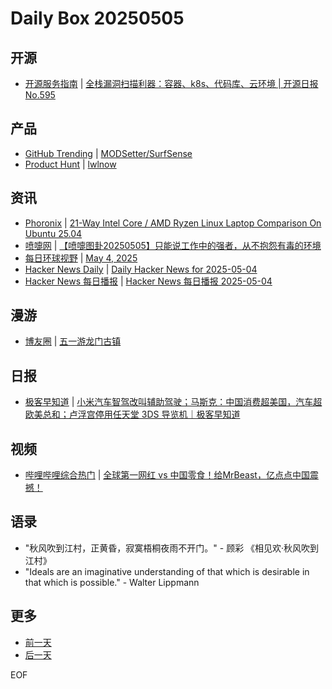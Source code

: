 # Daily Box 20250505

## 开源
- [开源服务指南](https://osguider.com/blog/) | [全栈漏洞扫描利器：容器、k8s、代码库、云环境 | 开源日报 No.595](https://osguider.com/blog/post/daily/daily-595/)

## 产品
- [GitHub Trending](https://github.com/trending?since=daily) | [MODSetter/SurfSense](https://github.com/MODSetter/SurfSense)
- [Product Hunt](https://www.producthunt.com) | [lwlnow](https://www.producthunt.com/posts/lwlnow)

## 资讯
- [Phoronix](https://www.phoronix.com/) | [21-Way Intel Core / AMD Ryzen Linux Laptop Comparison On Ubuntu 25.04](https://www.phoronix.com/review/ubuntu-linux-2504-laptops)
- [喷嚏网](http://www.dapenti.com/blog/blog.asp?subjectid=70&name=xilei) | [【喷嚏图卦20250505】只能说工作中的强者，从不抱怨有毒的环境](http://www.dapenti.com/blog/more.asp?name=xilei&id=185774)
- [每日环球视野](https://idai.ly/) | [May 4, 2025](http://m.idai.ly/se/a193iG?1746288000)
- [Hacker News Daily](https://www.daemonology.net/hn-daily/) | [Daily Hacker News for 2025-05-04](https://www.daemonology.net/hn-daily/2025-05-04.html)
- [Hacker News 每日播报](https://hacker-news.agi.li/) | [Hacker News 每日播报 2025-05-04](https://hacker-news.agi.li/post/2025-05-04)

## 漫游
- [博友圈](https://www.boyouquan.com/home) | [五一游龙门古镇](https://www.boyouquan.com/go?from=feed&link=https%3A%2F%2Fdujun.io%2Fvisiting-longmen-ancient-town-during-the-may-day-holiday.html)

## 日报
- [极客早知道](https://www.geekpark.net/column/74) | [小米汽车智驾改叫辅助驾驶；马斯克：中国消费超美国，汽车超欧美总和；卢浮宫停用任天堂 3DS 导览机｜极客早知道](https://www.geekpark.net/news/348958)

## 视频
- [哔哩哔哩综合热门](https://www.bilibili.com/v/popular/all/) | [全球第一网红 vs 中国零食！给MrBeast，亿点点中国震撼！](https://b23.tv/BV1ViVBzJERh)

## 语录
- "秋风吹到江村，正黄昏，寂寞梧桐夜雨不开门。" - 顾彩 《相见欢·秋风吹到江村》
- "Ideals are an imaginative understanding of that which is desirable in that which is possible." - Walter Lippmann

## 更多
- [前一天](daily-box-20250504.md)
- [后一天](daily-box-20250506.md)

EOF